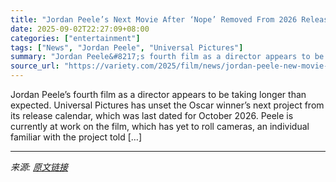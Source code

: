 ```yaml
---
title: "Jordan Peele’s Next Movie After ‘Nope’ Removed From 2026 Release by Universal"
date: 2025-09-02T22:27:09+08:00
categories: ["entertainment"]
tags: ["News", "Jordan Peele", "Universal Pictures"]
summary: "Jordan Peele&#8217;s fourth film as a director appears to be taking longer than expected. Universal Pictures has unset the Oscar winner&#8217;s next project from its release calendar, which was last d"
source_url: "https://variety.com/2025/film/news/jordan-peele-new-movie-removed-2026-release-date-1236505383/"
---
```


Jordan Peele&#8217;s fourth film as a director appears to be taking longer than expected. Universal Pictures has unset the Oscar winner&#8217;s next project from its release calendar, which was last dated for October 2026. Peele is currently at work on the film, which has yet to roll cameras, an individual familiar with the project told [&#8230;]

---

*来源: [原文链接](https://variety.com/2025/film/news/jordan-peele-new-movie-removed-2026-release-date-1236505383/)*
